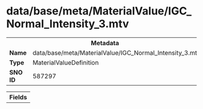 <h1>data/base/meta/MaterialValue/IGC_Normal_Intensity_3.mtv</h1><table><tr><th colspan="100%">Metadata</th></tr><tr><td><b>Name</b></td><td>data/base/meta/MaterialValue/IGC_Normal_Intensity_3.mtv</td></tr><tr><td><b>Type</b></td><td>MaterialValueDefinition</td></tr><tr><td><b>SNO ID</b></td><td>587297</td></tr></table>

<table><tr><th colspan="100%">Fields</th></tr></table>

